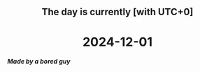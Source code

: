 <h2 align=center>The day is currently [with UTC+0]</h2>
<h1 align=center><!--TIME BEGIN-->2024-12-01<!--TIME END--></h1>
<h5>Made by a bored guy</h5>
